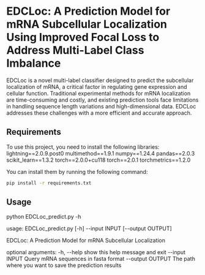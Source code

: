 # EDCLoc: A Prediction Model for mRNA Subcellular Localization Using Improved Focal Loss to Address Multi-Label Class Imbalance
EDCLoc is a novel multi-label classifier designed to predict the subcellular localization of mRNA, a critical factor in regulating gene expression and cellular function. Traditional experimental methods for mRNA localization are time-consuming and costly, and existing prediction tools face limitations in handling sequence length variations and high-dimensional data. EDCLoc addresses these challenges with a more efficient and accurate approach.

## Requirements

To use this project, you need to install the following libraries:
lightning==2.0.9.post0
multimethod==1.9.1
numpy==1.24.4
pandas==2.0.3
scikit_learn==1.3.2
torch==2.0.0+cu118
torch==2.0.1
torchmetrics==1.2.0

You can install them by running the following command:

```bash
pip install -r requirements.txt
```

## Usage
python EDCLoc_predict.py -h

usage: EDCLoc_predict.py [-h] --input INPUT [--output OUTPUT]

EDCLoc: A Prediction Model for mRNA Subcellular Localization

optional arguments:
  -h, --help       show this help message and exit
  --input INPUT    Query mRNA sequences in fasta format
  --output OUTPUT  The path where you want to save the prediction results
